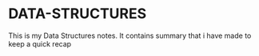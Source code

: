 # DATA-STRUCTURES
This is my Data Structures notes.
It contains summary that i have made to keep a quick recap



